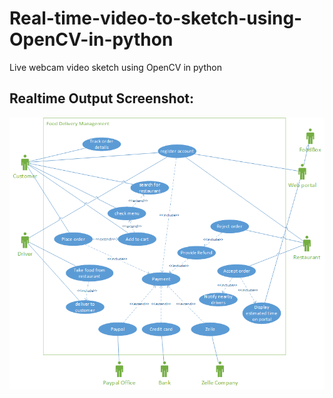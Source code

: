 # Real-time-video-to-sketch-using-OpenCV-in-python
Live webcam video sketch using OpenCV in python

## Realtime Output Screenshot:
![](https://github.com/pratheepknadar/Food-delivery-management-system/blob/main/Images/Question%201.1.png)
